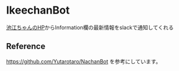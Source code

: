 # IkeechanBot
[池江ちゃんのHP]('https://www.rikako-ikee.jp/')からInformation欄の最新情報をslackで通知してくれる


## Reference
https://github.com/Yutarotaro/NachanBot を参考にしています。
